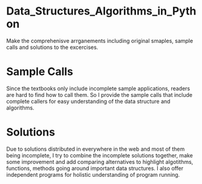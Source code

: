 # Data_Structures_Algorithms_in_Python

Make the comprehenisve arrganements including original smaples, sample calls and solutions to the excercises. 

# Sample Calls 

Since the textbooks only include incomplete sample applications, readers are hard to find how to call them. 
So I provide the sample calls that include complete callers for easy understanding of the data structure and
algorithms. 

# Solutions

Due to solutions distributed in everywhere in the web and most of them being incomplete, I try to combine the 
incomplete solutions together, make some improvement and add comparing alternatives to highlight algotithms,
functions, methods going around important data structures. I also offer independent programs for holistic
understanding of program running. 
